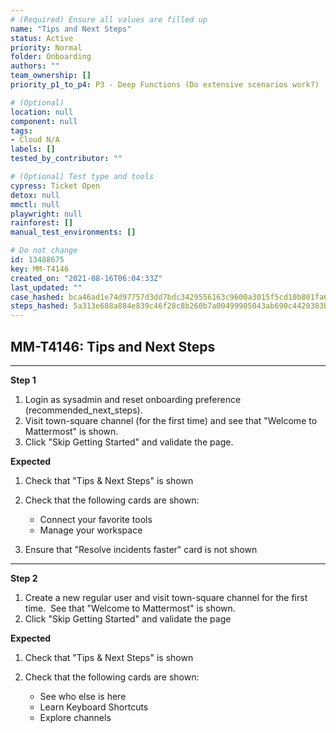 ```yaml
---
# (Required) Ensure all values are filled up
name: "Tips and Next Steps"
status: Active
priority: Normal
folder: Onboarding
authors: ""
team_ownership: []
priority_p1_to_p4: P3 - Deep Functions (Do extensive scenarios work?)

# (Optional)
location: null
component: null
tags:
- Cloud N/A
labels: []
tested_by_contributor: ""

# (Optional) Test type and tools
cypress: Ticket Open
detox: null
mmctl: null
playwright: null
rainforest: []
manual_test_environments: []

# Do not change
id: 13488675
key: MM-T4146
created_on: "2021-08-16T06:04:33Z"
last_updated: ""
case_hashed: bca46ad1e74d97757d3dd7bdc3429556163c9600a3015f5cd10b801fa6d7847fe7c021ee284cbcc8bad994845fe03264
steps_hashed: 5a313e688a884e839c46f28c8b260b7a00499905043ab690c4420383b7257110eac0379f1eccc502945cf0a0207a5c76
---
```


<!-- (Auto-generated) Based on frontmatter's "key" and "name" -->

## MM-T4146: Tips and Next Steps

---

**Step 1**

1. Login as sysadmin and reset onboarding preference (recommended\_next\_steps).
2. Visit town-square channel (for the first time) and see that "Welcome to Mattermost" is shown.
3. Click "Skip Getting Started" and validate the page.

**Expected**

1. Check that "Tips & Next Steps" is shown

2. Check that the following cards are shown:

   - Connect your favorite tools
   - Manage your workspace

3. Ensure that "Resolve incidents faster" card is not shown

---

**Step 2**

1. Create a new regular user and visit town-square channel for the first time.  See that "Welcome to Mattermost" is shown.
2. Click "Skip Getting Started" and validate the page

**Expected**

1. Check that "Tips & Next Steps" is shown

2. Check that the following cards are shown:

   - See who else is here
   - Learn Keyboard Shortcuts
   - Explore channels
